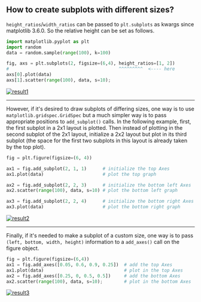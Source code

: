 ## How to create subplots with different sizes?

`height_ratios`/`width_ratios` can be passed to `plt.subplots` as kwargs since matplotlib 3.6.0. So the relative height can be set as follows.

```python
import matplotlib.pyplot as plt
import random
data = random.sample(range(100), k=100)

fig, axs = plt.subplots(2, figsize=(6,4), height_ratios=[1, 2])
#                                         ^^^^^^^^^  <---- here
axs[0].plot(data)
axs[1].scatter(range(100), data, s=10);
```
[![result1][1]][1]

---

However, if it's desired to draw subplots of differing sizes, one way is to use `matplotlib.gridspec.GridSpec` but a much simpler way is to pass appropriate positions to `add_subplot()` calls. In the following example, first, the first subplot in a 2x1 layout is plotted. Then instead of plotting in the second subplot of the 2x1 layout, initialize a 2x2 layout but plot in its third subplot (the space for the first two subplots in this layout is already taken by the top plot).
```python
fig = plt.figure(figsize=(6, 4))

ax1 = fig.add_subplot(2, 1, 1)      # initialize the top Axes
ax1.plot(data)                      # plot the top graph

ax2 = fig.add_subplot(2, 2, 3)      # initialize the bottom left Axes
ax2.scatter(range(100), data, s=10) # plot the bottom left graph

ax3 = fig.add_subplot(2, 2, 4)      # initialize the bottom right Axes
ax3.plot(data)                      # plot the bottom right graph
```
[![result2][2]][2]

---

Finally, if it's needed to make a subplot of a custom size, one way is to pass `(left, bottom, width, height)` information to a `add_axes()` call on the figure object.
```python
fig = plt.figure(figsize=(6,4))
ax1 = fig.add_axes([0.05, 0.6, 0.9, 0.25])  # add the top Axes
ax1.plot(data)                              # plot in the top Axes
ax2 = fig.add_axes([0.25, 0, 0.5, 0.5])     # add the bottom Axes
ax2.scatter(range(100), data, s=10);        # plot in the bottom Axes
```
[![result3][3]][3]


  [1]: https://i.stack.imgur.com/UZesY.png
  [2]: https://i.stack.imgur.com/YUZB2.png
  [3]: https://i.stack.imgur.com/tHt2u.png